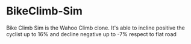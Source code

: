 # BikeClimb-Sim
Bike Climb Sim is the Wahoo Climb clone. It's able to incline positive the cyclist  up to 16% and decline negative up to -7% respect to flat road
